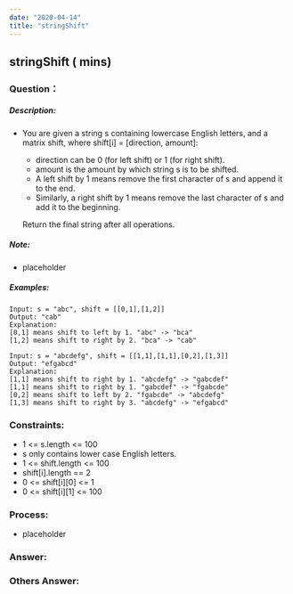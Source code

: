 ```yaml
---
date: "2020-04-14"
title: "stringShift"
---
```


## stringShift ( mins)

### Question：

##### Description:
* You are given a string s containing lowercase English letters, and a matrix shift, where shift[i] = [direction, amount]:

  * direction can be 0 (for left shift) or 1 (for right shift).
  * amount is the amount by which string s is to be shifted.
  * A left shift by 1 means remove the first character of s and append it to the end.
  * Similarly, a right shift by 1 means remove the last character of s and add it to the beginning.

  Return the final string after all operations.

##### Note:
* placeholder

##### Examples:
```
Input: s = "abc", shift = [[0,1],[1,2]]
Output: "cab"
Explanation:
[0,1] means shift to left by 1. "abc" -> "bca"
[1,2] means shift to right by 2. "bca" -> "cab"

Input: s = "abcdefg", shift = [[1,1],[1,1],[0,2],[1,3]]
Output: "efgabcd"
Explanation:
[1,1] means shift to right by 1. "abcdefg" -> "gabcdef"
[1,1] means shift to right by 1. "gabcdef" -> "fgabcde"
[0,2] means shift to left by 2. "fgabcde" -> "abcdefg"
[1,3] means shift to right by 3. "abcdefg" -> "efgabcd"
```

### Constraints:
* 1 <= s.length <= 100
* s only contains lower case English letters.
* 1 <= shift.length <= 100
* shift[i].length == 2
* 0 <= shift[i][0] <= 1
* 0 <= shift[i][1] <= 100

### Process:
- placeholder

### Answer:

### Others Answer:
